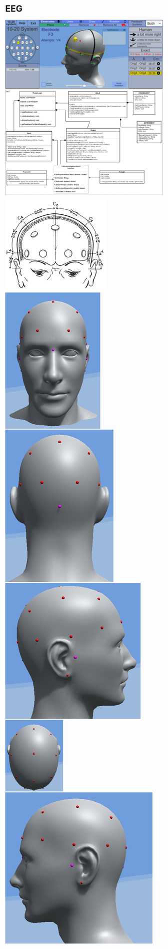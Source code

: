 # EEG

![](images/image41.png)
![](images/image36.png)



![](images/image6.png)
![](images/image21.png)
![](images/image22.png)
![](images/image23.png)
![](images/image24.png)
![](images/image25.png)
